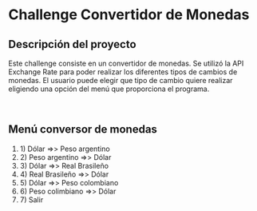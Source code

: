 
<h1>Challenge Convertidor de Monedas</h1>

<h2>Descripción del proyecto</h2>
<p>Este challenge consiste en un convertidor de monedas. Se utilizó la API Exchange Rate para poder realizar los diferentes tipos de cambios de monedas. El usuario puede elegir que tipo de cambio quiere realizar eligiendo una opción del menú que proporciona el programa.</p>
<br>
<h2>Menú conversor de monedas</h2>
<ol>
<li>1) Dólar =>> Peso argentino </li>
<li>2) Peso argentino =>> Dólar</li>
<li>3) Dólar =>> Real Brasileño </li>
<li>4) Real Brasileño =>> Dólar </li>
<li>5) Dólar =>> Peso colombiano </li>
<li>6) Peso colimbiano =>> Dólar </li>
<li>7) Salir
</ol>
